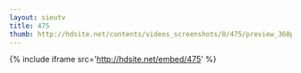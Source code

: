 ```yaml
---
layout: sieutv
title: 475
thumb: http://hdsite.net/contents/videos_screenshots/0/475/preview_360p.mp4.jpg
---
```

{% include iframe src='http://hdsite.net/embed/475' %}
 
